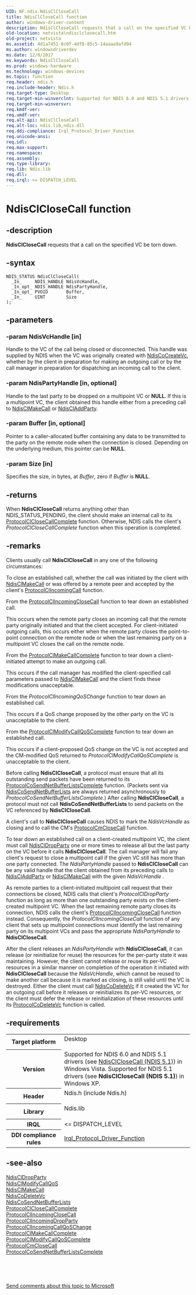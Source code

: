 ```yaml
---
UID: NF.ndis.NdisClCloseCall
title: NdisClCloseCall function
author: windows-driver-content
description: NdisClCloseCall requests that a call on the specified VC be torn down.
old-location: netvista\ndisclclosecall.htm
old-project: netvista
ms.assetid: 4d1a7451-8c0f-4df8-85c5-14aaaa9afd94
ms.author: windowsdriverdev
ms.date: 12/8/2017
ms.keywords: NdisClCloseCall
ms.prod: windows-hardware
ms.technology: windows-devices
ms.topic: function
req.header: ndis.h
req.include-header: Ndis.h
req.target-type: Desktop
req.target-min-winverclnt: Supported for NDIS 6.0 and NDIS 5.1 drivers (see    NdisClCloseCall (NDIS 5.1)) in   Windows Vista. Supported for NDIS 5.1 drivers (see    NdisClCloseCall (NDIS 5.1)) in   Windows XP.
req.target-min-winversvr: 
req.kmdf-ver: 
req.umdf-ver: 
req.alt-api: NdisClCloseCall
req.alt-loc: ndis.lib,ndis.dll
req.ddi-compliance: Irql_Protocol_Driver_Function
req.unicode-ansi: 
req.idl: 
req.max-support: 
req.namespace: 
req.assembly: 
req.type-library: 
req.lib: Ndis.lib
req.dll: 
req.irql: <= DISPATCH_LEVEL
---
```


# NdisClCloseCall function



## -description
<b>NdisClCloseCall</b> requests that a call on the specified VC be torn down.



## -syntax

````
NDIS_STATUS NdisClCloseCall(
  _In_     NDIS_HANDLE NdisVcHandle,
  _In_opt_ NDIS_HANDLE NdisPartyHandle,
  _In_opt_ PVOID       Buffer,
  _In_     UINT        Size
);
````


## -parameters

### -param NdisVcHandle [in]

Handle to the VC of the call being closed or disconnected. This handle was supplied by NDIS when
     the VC was originally created with 
     <a href="netvista.ndiscocreatevc">NdisCoCreateVc</a>, whether by the client in
     preparation for making an outgoing call or by the call manager in preparation for dispatching an
     incoming call to the client.


### -param NdisPartyHandle [in, optional]

Handle to the last party to be dropped on a multipoint VC or <b>NULL</b>. If this is a multipoint VC, the
     client obtained this handle either from a preceding call to 
     <a href="netvista.ndisclmakecall">NdisClMakeCall</a> or 
     <a href="netvista.ndiscladdparty">NdisClAddParty</a>.


### -param Buffer [in, optional]

Pointer to a caller-allocated buffer containing any data to be transmitted to the party on the
     remote node when the connection is closed. Depending on the underlying medium, this pointer can be
     <b>NULL</b>.


### -param Size [in]

Specifies the size, in bytes, at 
     <i>Buffer</i>, zero if 
     <i>Buffer</i> is <b>NULL</b>.


## -returns
When 
     <b>NdisClCloseCall</b> returns anything other than NDIS_STATUS_PENDING, the client should make an
     internal call to its 
     <a href="..\ndis\nc-ndis-protocol_cl_close_call_complete.md">
     ProtocolClCloseCallComplete</a> function. Otherwise, NDIS calls the client's 
     <i>ProtocolClCloseCallComplete</i> function when this operation is completed.


## -remarks
Clients usually call 
    <b>NdisClCloseCall</b> in any one of the following circumstances:

To close an established call, whether the call was initiated by the client with 
      <a href="netvista.ndisclmakecall">NdisClMakeCall</a> or was offered by a remote
      peer and accepted by the client's 
      <a href="..\ndis\nc-ndis-protocol_cl_incoming_call.md">
      ProtocolClIncomingCall</a> function.

From the 
      <a href="..\ndis\nc-ndis-protocol_cl_incoming_close_call.md">
      ProtocolClIncomingCloseCall</a> function to tear down an established call.

This occurs when the remote party closes an incoming call that the remote party originally initiated
      and that the client accepted. For client-initiated outgoing calls, this occurs either when the remote
      party closes the point-to-point connection on the remote node or when the last remaining party on a
      multipoint VC closes the call on the remote node.

From the 
      <a href="..\ndis\nc-ndis-protocol_cl_make_call_complete.md">
      ProtocolClMakeCallComplete</a> function to tear down a client-initiated attempt to make an outgoing
      call.

This occurs if the call manager has modified the client-specified call parameters passed to 
      <a href="netvista.ndisclmakecall">NdisClMakeCall</a> and the client finds these
      modifications unacceptable.

From the 
      <i>ProtocolClIncomingQoSChange</i> function to tear down an established call.

This occurs if a QoS change proposed by the other party on the VC is unacceptable to the client.

From the 
      <a href="..\ndis\nc-ndis-protocol_cl_modify_call_qos_complete.md">
      ProtocolClModifyCallQoSComplete</a> function to tear down an established call.

This occurs if a client-proposed QoS change on the VC is not accepted and the CM-modified QoS
      returned to 
      <i>ProtocolClModifyCallQoSComplete</i> is unacceptable to the client.

Before calling 
    <b>NdisClCloseCall</b>, a protocol must ensure that all its outstanding send packets have been returned
    to its 
    <a href="..\ndis\nc-ndis-protocol_co_send_net_buffer_lists_complete.md">
    ProtocolCoSendNetBufferListsComplete</a> function. (Packets sent via 
    <a href="netvista.ndiscosendnetbufferlists">NdisCoSendNetBufferLists</a> are
    always returned asynchronously to 
    <i>ProtocolCoSendNetBufferListsComplete</i>.) After calling 
    <b>NdisClCloseCall</b>, a protocol must not call 
    <b>NdisCoSendNetBufferLists</b> to send
    packets on the VC referenced by 
    <b>NdisClCloseCall</b>.

A client's call to 
    <b>NdisClCloseCall</b> causes NDIS to mark the 
    <i>NdisVcHandle</i> as closing and to call the CM's 
    <a href="..\ndis\nc-ndis-protocol_cm_close_call.md">ProtocolCmCloseCall</a> function.

To tear down an established call on a client-created multipoint VC, the client must call 
    <a href="netvista.ndiscldropparty">NdisClDropParty</a> one or more times to
    release all but the last party on the VC 
    before it calls 
    <b>NdisClCloseCall</b>. The call manager will fail any client's request to close a multipoint call if the
    given VC still has more than one party connected. The 
    <i>NdisPartyHandle</i> passed to 
    <b>NdisClCloseCall</b> can be any valid handle that the client obtained from its preceding calls to 
    <a href="netvista.ndiscladdparty">NdisClAddParty</a> or 
    <a href="netvista.ndisclmakecall">NdisClMakeCall</a> with the given 
    <i>NdisVcHandle</i> .

As remote parties to a client-initiated multipoint call request that their connections be closed, NDIS
    calls that client's 
    <i>ProtocolClDropParty</i> function as long as more than one outstanding party exists on the
    client-created multipoint VC. When the last remaining remote party closes its connection, NDIS calls the
    client's 
    <a href="..\ndis\nc-ndis-protocol_cl_incoming_close_call.md">
    ProtocolClIncomingCloseCall</a> function instead. Consequently, the 
    <i>ProtocolClIncomingCloseCall</i> function of any client that sets up multipoint connections must
    identify the last remaining party on its multipoint VCs and pass the appropriate 
    <i>NdisPartyHandle</i> to 
    <b>NdisClCloseCall</b>.

After the client releases an 
    <i>NdisPartyHandle</i> with 
    <b>NdisClCloseCall</b>, it can release (or reinitialize for reuse) the resources for the per-party state
    it was maintaining. However, the client cannot release or reuse its per-VC resources in a similar manner
    on completion of the operation it initiated with 
    <b>NdisClCloseCall</b> because the 
    <i>NdisVcHandle</i>, which cannot be reused to make another call because it is marked as closing, is
    still valid until the VC is destroyed. Either the client must call 
    <a href="netvista.ndiscodeletevc">NdisCoDeleteVc</a> if it created the VC for an
    outgoing call before it releases or reinitializes its per-VC resources, or the client must defer the
    release or reinitialization of these resources until its 
    <a href="..\ndis\nc-ndis-protocol_co_delete_vc.md">ProtocolCoDeleteVc</a> function is
    called.


## -requirements
<table>
<tr>
<th width="30%">
Target platform

</th>
<td width="70%">
<dl>
<dt>Desktop</dt>
</dl>
</td>
</tr>
<tr>
<th width="30%">
Version

</th>
<td width="70%">
Supported for NDIS 6.0 and NDIS 5.1 drivers (see 
   <a href="https://msdn.microsoft.com/library/windows/hardware/ff550852">NdisClCloseCall (NDIS 5.1)</a>) in
   Windows Vista. Supported for NDIS 5.1 drivers (see 
   <b>NdisClCloseCall (NDIS 5.1)</b>) in
   Windows XP.

</td>
</tr>
<tr>
<th width="30%">
Header

</th>
<td width="70%">
<dl>
<dt>Ndis.h (include Ndis.h)</dt>
</dl>
</td>
</tr>
<tr>
<th width="30%">
Library

</th>
<td width="70%">
<dl>
<dt>Ndis.lib</dt>
</dl>
</td>
</tr>
<tr>
<th width="30%">
IRQL

</th>
<td width="70%">
&lt;= DISPATCH_LEVEL

</td>
</tr>
<tr>
<th width="30%">
DDI compliance rules

</th>
<td width="70%">
<a href="devtest.ndis_irql_protocol_driver_function">Irql_Protocol_Driver_Function</a>
</td>
</tr>
</table>

## -see-also
<dl>
<dt>
<a href="netvista.ndiscldropparty">NdisClDropParty</a>
</dt>
<dt>
<a href="netvista.ndisclmodifycallqos">NdisClModifyCallQoS</a>
</dt>
<dt>
<a href="netvista.ndisclmakecall">NdisClMakeCall</a>
</dt>
<dt>
<a href="netvista.ndiscodeletevc">NdisCoDeleteVc</a>
</dt>
<dt>
<a href="netvista.ndiscosendnetbufferlists">NdisCoSendNetBufferLists</a>
</dt>
<dt>
<a href="..\ndis\nc-ndis-protocol_cl_close_call_complete.md">ProtocolClCloseCallComplete</a>
</dt>
<dt>
<a href="..\ndis\nc-ndis-protocol_cl_incoming_close_call.md">ProtocolClIncomingCloseCall</a>
</dt>
<dt>
<a href="..\ndis\nc-ndis-protocol_cl_incoming_drop_party.md">ProtocolClIncomingDropParty</a>
</dt>
<dt>
<a href="..\ndis\nc-ndis-protocol_cl_incoming_call_qos_change.md">
   ProtocolClIncomingCallQoSChange</a>
</dt>
<dt>
<a href="..\ndis\nc-ndis-protocol_cl_make_call_complete.md">ProtocolClMakeCallComplete</a>
</dt>
<dt>
<a href="..\ndis\nc-ndis-protocol_cl_modify_call_qos_complete.md">
   ProtocolClModifyCallQoSComplete</a>
</dt>
<dt>
<a href="..\ndis\nc-ndis-protocol_cm_close_call.md">ProtocolCmCloseCall</a>
</dt>
<dt>
<a href="..\ndis\nc-ndis-protocol_co_send_net_buffer_lists_complete.md">
   ProtocolCoSendNetBufferListsComplete</a>
</dt>
</dl>
 

 

<a href="mailto:wsddocfb@microsoft.com?subject=Documentation%20feedback [netvista\netvista]:%20NdisClCloseCall function%20 RELEASE:%20(12/8/2017)&amp;body=%0A%0APRIVACY STATEMENT%0A%0AWe use your feedback to improve the documentation. We don't use your email address for any other purpose, and we'll remove your email address from our system after the issue that you're reporting is fixed. While we're working to fix this issue, we might send you an email message to ask for more info. Later, we might also send you an email message to let you know that we've addressed your feedback.%0A%0AFor more info about Microsoft's privacy policy, see http://privacy.microsoft.com/en-us/default.aspx." title="Send comments about this topic to Microsoft">Send comments about this topic to Microsoft</a>

